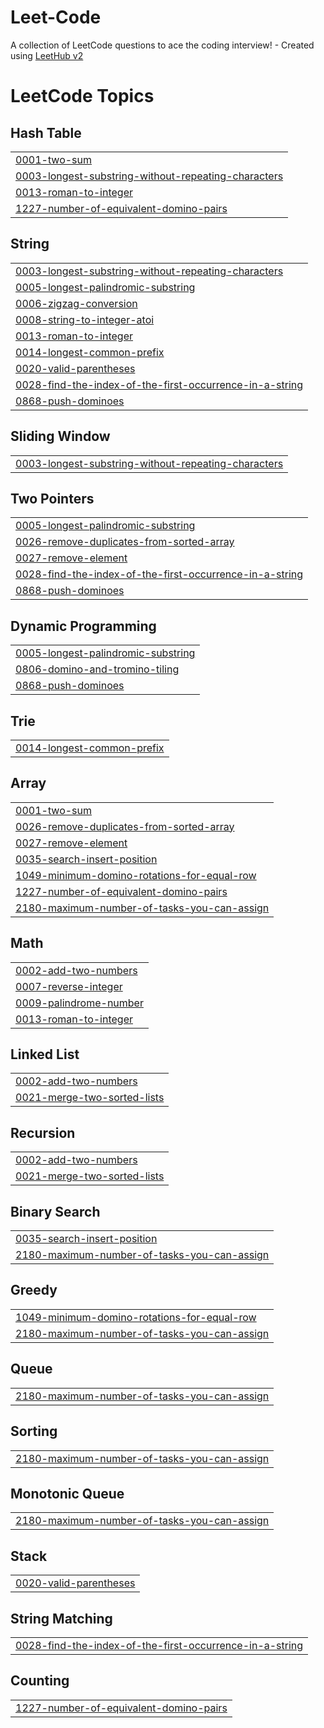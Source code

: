 # Leet-Code
A collection of LeetCode questions to ace the coding interview! - Created using [LeetHub v2](https://github.com/arunbhardwaj/LeetHub-2.0)

<!---LeetCode Topics Start-->
# LeetCode Topics
## Hash Table
|  |
| ------- |
| [0001-two-sum](https://github.com/BajorskiPatrick/Leet-Code/tree/master/0001-two-sum) |
| [0003-longest-substring-without-repeating-characters](https://github.com/BajorskiPatrick/Leet-Code/tree/master/0003-longest-substring-without-repeating-characters) |
| [0013-roman-to-integer](https://github.com/BajorskiPatrick/Leet-Code/tree/master/0013-roman-to-integer) |
| [1227-number-of-equivalent-domino-pairs](https://github.com/BajorskiPatrick/Leet-Code/tree/master/1227-number-of-equivalent-domino-pairs) |
## String
|  |
| ------- |
| [0003-longest-substring-without-repeating-characters](https://github.com/BajorskiPatrick/Leet-Code/tree/master/0003-longest-substring-without-repeating-characters) |
| [0005-longest-palindromic-substring](https://github.com/BajorskiPatrick/Leet-Code/tree/master/0005-longest-palindromic-substring) |
| [0006-zigzag-conversion](https://github.com/BajorskiPatrick/Leet-Code/tree/master/0006-zigzag-conversion) |
| [0008-string-to-integer-atoi](https://github.com/BajorskiPatrick/Leet-Code/tree/master/0008-string-to-integer-atoi) |
| [0013-roman-to-integer](https://github.com/BajorskiPatrick/Leet-Code/tree/master/0013-roman-to-integer) |
| [0014-longest-common-prefix](https://github.com/BajorskiPatrick/Leet-Code/tree/master/0014-longest-common-prefix) |
| [0020-valid-parentheses](https://github.com/BajorskiPatrick/Leet-Code/tree/master/0020-valid-parentheses) |
| [0028-find-the-index-of-the-first-occurrence-in-a-string](https://github.com/BajorskiPatrick/Leet-Code/tree/master/0028-find-the-index-of-the-first-occurrence-in-a-string) |
| [0868-push-dominoes](https://github.com/BajorskiPatrick/Leet-Code/tree/master/0868-push-dominoes) |
## Sliding Window
|  |
| ------- |
| [0003-longest-substring-without-repeating-characters](https://github.com/BajorskiPatrick/Leet-Code/tree/master/0003-longest-substring-without-repeating-characters) |
## Two Pointers
|  |
| ------- |
| [0005-longest-palindromic-substring](https://github.com/BajorskiPatrick/Leet-Code/tree/master/0005-longest-palindromic-substring) |
| [0026-remove-duplicates-from-sorted-array](https://github.com/BajorskiPatrick/Leet-Code/tree/master/0026-remove-duplicates-from-sorted-array) |
| [0027-remove-element](https://github.com/BajorskiPatrick/Leet-Code/tree/master/0027-remove-element) |
| [0028-find-the-index-of-the-first-occurrence-in-a-string](https://github.com/BajorskiPatrick/Leet-Code/tree/master/0028-find-the-index-of-the-first-occurrence-in-a-string) |
| [0868-push-dominoes](https://github.com/BajorskiPatrick/Leet-Code/tree/master/0868-push-dominoes) |
## Dynamic Programming
|  |
| ------- |
| [0005-longest-palindromic-substring](https://github.com/BajorskiPatrick/Leet-Code/tree/master/0005-longest-palindromic-substring) |
| [0806-domino-and-tromino-tiling](https://github.com/BajorskiPatrick/Leet-Code/tree/master/0806-domino-and-tromino-tiling) |
| [0868-push-dominoes](https://github.com/BajorskiPatrick/Leet-Code/tree/master/0868-push-dominoes) |
## Trie
|  |
| ------- |
| [0014-longest-common-prefix](https://github.com/BajorskiPatrick/Leet-Code/tree/master/0014-longest-common-prefix) |
## Array
|  |
| ------- |
| [0001-two-sum](https://github.com/BajorskiPatrick/Leet-Code/tree/master/0001-two-sum) |
| [0026-remove-duplicates-from-sorted-array](https://github.com/BajorskiPatrick/Leet-Code/tree/master/0026-remove-duplicates-from-sorted-array) |
| [0027-remove-element](https://github.com/BajorskiPatrick/Leet-Code/tree/master/0027-remove-element) |
| [0035-search-insert-position](https://github.com/BajorskiPatrick/Leet-Code/tree/master/0035-search-insert-position) |
| [1049-minimum-domino-rotations-for-equal-row](https://github.com/BajorskiPatrick/Leet-Code/tree/master/1049-minimum-domino-rotations-for-equal-row) |
| [1227-number-of-equivalent-domino-pairs](https://github.com/BajorskiPatrick/Leet-Code/tree/master/1227-number-of-equivalent-domino-pairs) |
| [2180-maximum-number-of-tasks-you-can-assign](https://github.com/BajorskiPatrick/Leet-Code/tree/master/2180-maximum-number-of-tasks-you-can-assign) |
## Math
|  |
| ------- |
| [0002-add-two-numbers](https://github.com/BajorskiPatrick/Leet-Code/tree/master/0002-add-two-numbers) |
| [0007-reverse-integer](https://github.com/BajorskiPatrick/Leet-Code/tree/master/0007-reverse-integer) |
| [0009-palindrome-number](https://github.com/BajorskiPatrick/Leet-Code/tree/master/0009-palindrome-number) |
| [0013-roman-to-integer](https://github.com/BajorskiPatrick/Leet-Code/tree/master/0013-roman-to-integer) |
## Linked List
|  |
| ------- |
| [0002-add-two-numbers](https://github.com/BajorskiPatrick/Leet-Code/tree/master/0002-add-two-numbers) |
| [0021-merge-two-sorted-lists](https://github.com/BajorskiPatrick/Leet-Code/tree/master/0021-merge-two-sorted-lists) |
## Recursion
|  |
| ------- |
| [0002-add-two-numbers](https://github.com/BajorskiPatrick/Leet-Code/tree/master/0002-add-two-numbers) |
| [0021-merge-two-sorted-lists](https://github.com/BajorskiPatrick/Leet-Code/tree/master/0021-merge-two-sorted-lists) |
## Binary Search
|  |
| ------- |
| [0035-search-insert-position](https://github.com/BajorskiPatrick/Leet-Code/tree/master/0035-search-insert-position) |
| [2180-maximum-number-of-tasks-you-can-assign](https://github.com/BajorskiPatrick/Leet-Code/tree/master/2180-maximum-number-of-tasks-you-can-assign) |
## Greedy
|  |
| ------- |
| [1049-minimum-domino-rotations-for-equal-row](https://github.com/BajorskiPatrick/Leet-Code/tree/master/1049-minimum-domino-rotations-for-equal-row) |
| [2180-maximum-number-of-tasks-you-can-assign](https://github.com/BajorskiPatrick/Leet-Code/tree/master/2180-maximum-number-of-tasks-you-can-assign) |
## Queue
|  |
| ------- |
| [2180-maximum-number-of-tasks-you-can-assign](https://github.com/BajorskiPatrick/Leet-Code/tree/master/2180-maximum-number-of-tasks-you-can-assign) |
## Sorting
|  |
| ------- |
| [2180-maximum-number-of-tasks-you-can-assign](https://github.com/BajorskiPatrick/Leet-Code/tree/master/2180-maximum-number-of-tasks-you-can-assign) |
## Monotonic Queue
|  |
| ------- |
| [2180-maximum-number-of-tasks-you-can-assign](https://github.com/BajorskiPatrick/Leet-Code/tree/master/2180-maximum-number-of-tasks-you-can-assign) |
## Stack
|  |
| ------- |
| [0020-valid-parentheses](https://github.com/BajorskiPatrick/Leet-Code/tree/master/0020-valid-parentheses) |
## String Matching
|  |
| ------- |
| [0028-find-the-index-of-the-first-occurrence-in-a-string](https://github.com/BajorskiPatrick/Leet-Code/tree/master/0028-find-the-index-of-the-first-occurrence-in-a-string) |
## Counting
|  |
| ------- |
| [1227-number-of-equivalent-domino-pairs](https://github.com/BajorskiPatrick/Leet-Code/tree/master/1227-number-of-equivalent-domino-pairs) |
<!---LeetCode Topics End-->